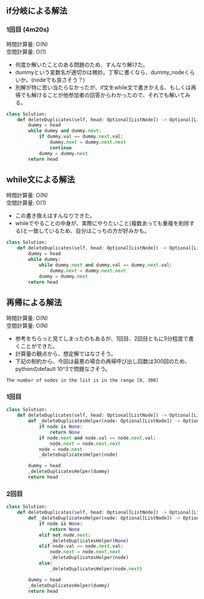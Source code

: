 
## if分岐による解法
### 1回目 (4m20s)
時間計算量: O(N)<br>
空間計算量: O(1)<br>

* 何度か解いたことのある問題のため、すんなり解けた。
* dummyという変数名が適切かは微妙。丁寧に書くなら、dummy_nodeくらいか。(nodeでも良さそう？)
* 別解が特に思い当たらなかったが、if文をwhile文で書きかえる、もしくは再帰でも解けることが他参加者の回答からわかったので、それでも解いてみる。

```python
class Solution:
    def deleteDuplicates(self, head: Optional[ListNode]) -> Optional[ListNode]:
        dummy = head
        while dummy and dummy.next:
            if dummy.val == dummy.next.val:
                dummy.next = dummy.next.next
                continue
            dummy = dummy.next
        return head
```

## while文による解法
時間計算量: O(N)<br>
空間計算量: O(1)<br>

* この書き換えはすんなりできた。
* whileでやることの中身が、実際にやりたいこと(複数あっても重複を削除する)と一致しているため、自分はこっちの方が好みかも。

```python
class Solution:
    def deleteDuplicates(self, head: Optional[ListNode]) -> Optional[ListNode]:
        dummy = head
        while dummy:
            while dummy.next and dummy.val == dummy.next.val:
                dummy.next = dummy.next.next
            dummy = dummy.next
        return head
```

## 再帰による解法
時間計算量: O(N)<br>
空間計算量: O(N)<br>
* 参考をちらっと見てしまったのもあるが、1回目、2回目ともに5分程度で書くことができた。
* 計算量の観点から、想定解ではなさそう。
* 下記の制約から、今回は最悪の場合の再帰呼び出し回数は300回のため、pythonのdefault 10^3で問題なさそう。
```
The number of nodes in the list is in the range [0, 300]
```
### 1回目
```python
class Solution:
    def deleteDuplicates(self, head: Optional[ListNode]) -> Optional[ListNode]:
        def _deleteDuplicatesHelper(node: Optional[ListNode]) -> Optional[ListNode]:
            if node is None:
                return None
            if node.next and node.val == node.next.val:
                node.next = node.next.next       
            node = node.next
            _deleteDuplicatesHelper(node)

        dummy = head
        _deleteDuplicatesHelper(dummy)
        return head
```


### 2回目
```python
class Solution:
    def deleteDuplicates(self, head: Optional[ListNode]) -> Optional[ListNode]:
        def _deleteDuplicatesHelper(node: Optional[ListNode]) -> Optional[ListNode]:
            if node is None:
                return None
            elif not node.next:
                _deleteDuplicatesHelper(None)
            elif node.val == node.next.val:
                node.next = node.next.next
                _deleteDuplicatesHelper(node)
            else:
                _deleteDuplicatesHelper(node.next)

        dummy = head
        _deleteDuplicatesHelper(dummy)
        return head
```
